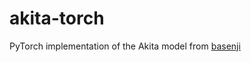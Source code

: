 # akita-torch

PyTorch implementation of the Akita model from [basenji](https://github.com/calico/basenji/tree/master/manuscripts/akita)